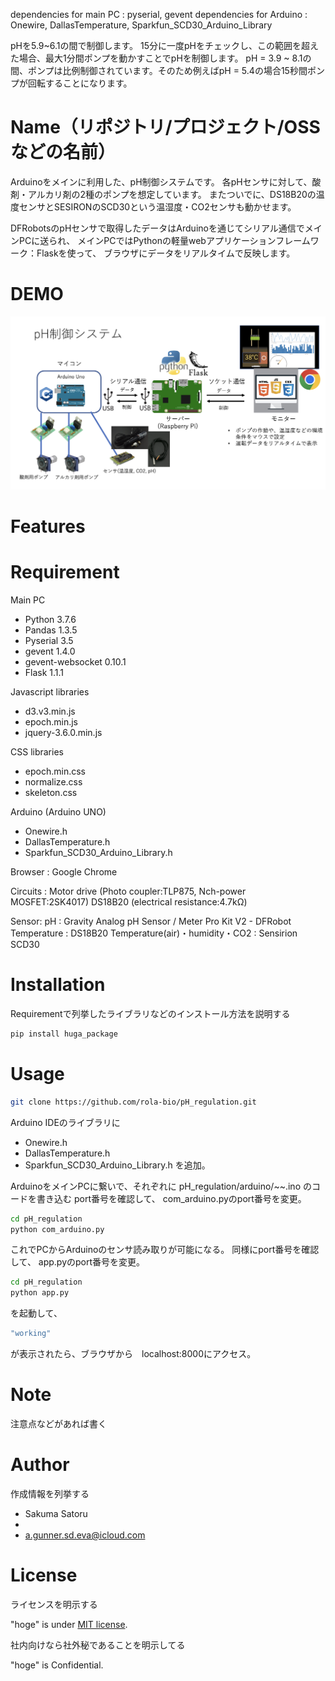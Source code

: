 dependencies for main PC : pyserial, gevent
dependencies for Arduino : Onewire, DallasTemperature, Sparkfun_SCD30_Arduino_Library

pHを5.9~6.1の間で制御します。
15分に一度pHをチェックし、この範囲を超えた場合、最大1分間ポンプを動かすことでpHを制御します。
pH = 3.9 ~ 8.1の間、ポンプは比例制御されています。そのため例えばpH = 5.4の場合15秒間ポンプが回転することになります。


# Name（リポジトリ/プロジェクト/OSSなどの名前）
Arduinoをメインに利用した、pH制御システムです。
各pHセンサに対して、酸剤・アルカリ剤の2種のポンプを想定しています。
またついでに、DS18B20の温度センサとSESIRONのSCD30という温湿度・CO2センサも動かせます。

DFRobotsのpHセンサで取得したデータはArduinoを通じてシリアル通信でメインPCに送られ、
メインPCではPythonの軽量webアプリケーションフレームワーク：Flaskを使って、
ブラウザにデータをリアルタイムで反映します。
# DEMO

![Demo Image 3](/static/img/concept.png)

# Features


# Requirement

Main PC
* Python 3.7.6
* Pandas 1.3.5
* Pyserial 3.5
* gevent 1.4.0
* gevent-websocket 0.10.1
* Flask 1.1.1

Javascript libraries
* d3.v3.min.js
* epoch.min.js
* jquery-3.6.0.min.js

CSS libraries
* epoch.min.css
* normalize.css
* skeleton.css

Arduino (Arduino UNO)
* Onewire.h
* DallasTemperature.h
* Sparkfun_SCD30_Arduino_Library.h

Browser : Google Chrome

Circuits : 
Motor drive (Photo coupler:TLP875, Nch-power MOSFET:2SK4017)
DS18B20 (electrical resistance:4.7kΩ)

Sensor:
pH : Gravity Analog pH Sensor / Meter Pro Kit V2 - DFRobot
Temperature : DS18B20
Temperature(air)・humidity・CO2 : Sensirion SCD30

# Installation

Requirementで列挙したライブラリなどのインストール方法を説明する

```bash
pip install huga_package
```

# Usage
```bash
git clone https://github.com/rola-bio/pH_regulation.git
```
Arduino IDEのライブラリに
* Onewire.h
* DallasTemperature.h
* Sparkfun_SCD30_Arduino_Library.h
を追加。

ArduinoをメインPCに繋いで、それぞれに pH_regulation/arduino/~~.ino のコードを書き込む
port番号を確認して、 com_arduino.pyのport番号を変更。

```bash
cd pH_regulation
python com_arduino.py
```

これでPCからArduinoのセンサ読み取りが可能になる。
同様にport番号を確認して、 app.pyのport番号を変更。

```bash
cd pH_regulation
python app.py
```
を起動して、
```bash
"working"
```
が表示されたら、ブラウザから　localhost:8000にアクセス。
# Note

注意点などがあれば書く

# Author

作成情報を列挙する

* Sakuma Satoru
* 
* a.gunner.sd.eva@icloud.com

# License
ライセンスを明示する

"hoge" is under [MIT license](https://en.wikipedia.org/wiki/MIT_License).

社内向けなら社外秘であることを明示してる

"hoge" is Confidential.
